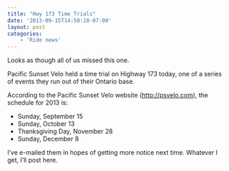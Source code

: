 ```yaml
---
title: "Hwy 173 Time Trials"
date: '2013-09-15T14:50:18-07:00'
layout: post
categories:
    - 'Ride news'
---
```


Looks as though all of us missed this one.  
  
Pacific Sunset Velo held a time trial on Highway 173 today, one of a series of events they run out of their Ontario base.

According to the Pacific Sunset Velo website (http://psvelo.com), the schedule for 2013 is:

- Sunday, September 15
- Sunday, October 13
- Thanksgiving Day, November 28
- Sunday, December 8

I’ve e-mailed them in hopes of getting more notice next time. Whatever I get, I’ll post here.